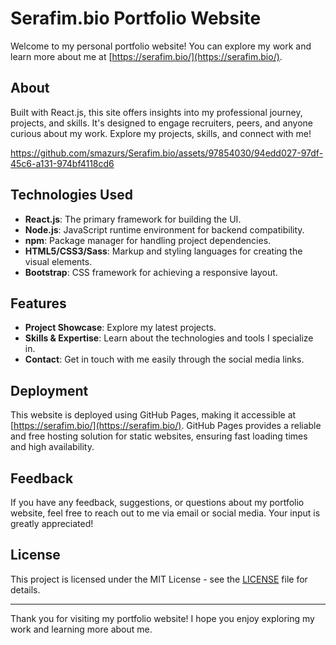 # Serafim.bio Portfolio Website

Welcome to my personal portfolio website! You can explore my work and learn more about me at [https://serafim.bio/](https://serafim.bio/).

## About

Built with React.js, this site offers insights into my professional journey, projects, and skills. It's designed to engage recruiters, peers, and anyone curious about my work. Explore my projects, skills, and connect with me!

https://github.com/smazurs/Serafim.bio/assets/97854030/94edd027-97df-45c6-a131-974bf4118cd6

## Technologies Used

- **React.js**: The primary framework for building the UI.
- **Node.js**: JavaScript runtime environment for backend compatibility.
- **npm**: Package manager for handling project dependencies.
- **HTML5/CSS3/Sass**: Markup and styling languages for creating the visual elements.
- **Bootstrap**: CSS framework for achieving a responsive layout.

## Features

- **Project Showcase**: Explore my latest projects.
- **Skills & Expertise**: Learn about the technologies and tools I specialize in.
- **Contact**: Get in touch with me easily through the social media links.

## Deployment

This website is deployed using GitHub Pages, making it accessible at [https://serafim.bio/](https://serafim.bio/). GitHub Pages provides a reliable and free hosting solution for static websites, ensuring fast loading times and high availability.


## Feedback

If you have any feedback, suggestions, or questions about my portfolio website, feel free to reach out to me via email or social media. Your input is greatly appreciated!

## License

This project is licensed under the MIT License - see the [LICENSE](LICENSE) file for details.

---

Thank you for visiting my portfolio website! I hope you enjoy exploring my work and learning more about me.
